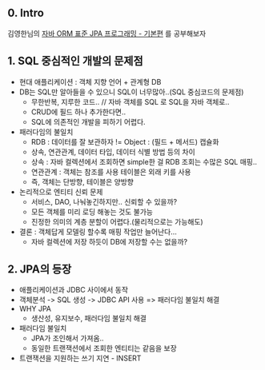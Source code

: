 ## 0. Intro
김영한님의 [자바 ORM 표준 JPA 프로그래밍 - 기본편](https://www.inflearn.com/course/ORM-JPA-Basic#) 를 공부해보자

## 1. SQL 중심적인 개발의 문제점
- 현대 애플리케이션 : 객체 지향 언어 + 관계형 DB
- DB는 SQL만 알아들을 수 있으니 SQL이 너무많아..(SQL 중심코드의 문제점)
  - 무한반복, 지루한 코드.. // 자바 객체를 SQL 로 SQL을 자바 객체로..
  - CRUD에 필드 하나 추가한다면..
  - SQL에 의존적인 개발을 피하기 어렵다.
- 패러다임의 불일치
  - RDB : 데이터를 잘 보관하자 != Object : (필드 + 메서드) 캡슐화
  - 상속, 연관관계, 데이터 타입, 데이터 식별 방법 등의 차이
  - 상속 : 자바 컬렉션에서 조회하면 simple한 걸 RDB 조회는 수많은 SQL 매핑..
  - 연관관계 : 객체는 참조를 사용 테이블은 외래 키를 사용
  - 즉, 객체는 단방향, 테이블은 양방향
- 논리적으로 엔티티 신뢰 문제
  - 서비스, DAO, 나눠놓긴하지만.. 신뢰할 수 있을까?
  - 모든 객체를 미리 로딩 해놓는 것도 불가능
  - 진정한 의미의 계층 분할이 어렵다.(물리적으로는 가능해도)
- 결론 : 객체답게 모델링 할수록 매핑 작업만 늘어난다...
  - 자바 컬렉션에 저장 하듯이 DB에 저장할 수는 없을까?
  
 ## 2. JPA의 등장
- 애플리케이션과 JDBC 사이에서 동작
- 객체분석 -> SQL 생성 -> JDBC API 사용 => 패러다임 불일치 해결
- WHY JPA
  - 생산성, 유지보수, 패러다임 불일치 해결
- 패러다임 불일치
  - JPA가 조인해서 가져옴..
  - 동일한 트랜잭션에서 조회한 엔티티는 같음을 보장
- 트랜잭션을 지원하는 쓰기 지연 - INSERT